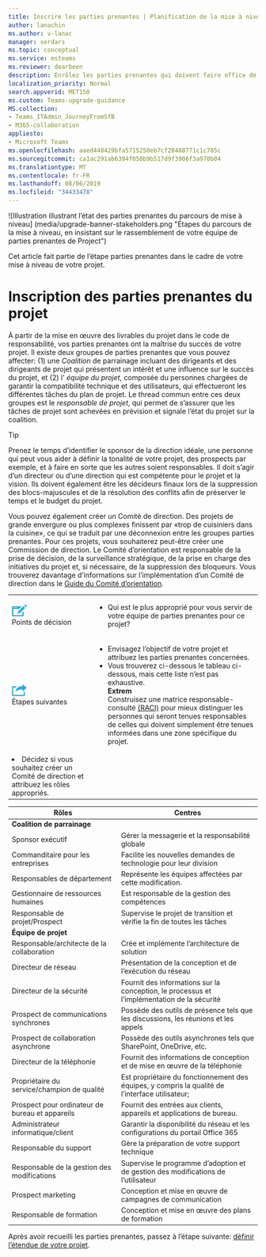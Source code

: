 ```yaml
---
title: Inscrire les parties prenantes | Planification de la mise à niveau de Skype entreprise vers teams
author: lanachin
ms.author: v-lanac
manager: serdars
ms.topic: conceptual
ms.service: msteams
ms.reviewer: dearbeen
description: Enrôlez les parties prenantes qui doivent faire office de l’équipe de projet pour la mise à niveau.
localization_priority: Normal
search.appverid: MET150
ms.custom: Teams-upgrade-guidance
MS.collection:
- Teams_ITAdmin_JourneyFromSfB
- M365-collaboration
appliesto:
- Microsoft Teams
ms.openlocfilehash: aaed448429bfa5715250eb7cf28488771c1c785c
ms.sourcegitcommit: ca1ac291ab6394f050b9b517d9f3906f3a970b04
ms.translationtype: MT
ms.contentlocale: fr-FR
ms.lasthandoff: 08/06/2019
ms.locfileid: "34433478"
---
```

![Illustration illustrant l’état des parties prenantes du parcours de mise à niveau] (media/upgrade-banner-stakeholders.png "Étapes du parcours de la mise à niveau, en insistant sur le rassemblement de votre équipe de parties prenantes de Project")

Cet article fait partie de l’étape parties prenantes dans le cadre de votre mise à niveau de votre projet.

# <a name="enlist-your-project-stakeholders"></a>Inscription des parties prenantes du projet

À partir de la mise en œuvre des livrables du projet dans le code de responsabilité, vos parties prenantes ont la maîtrise du succès de votre projet. Il existe deux groupes de parties prenantes que vous pouvez affecter: (1) une _Coalition_ de parrainage incluant des dirigeants et des dirigeants de projet qui présentent un intérêt et une influence sur le succès du projet, et (2) l' _équipe du projet_, composée du personnes chargées de garantir la compatibilité technique et des utilisateurs, qui effectueront les différentes tâches du plan de projet. Le thread commun entre ces deux groupes est le _responsable de projet_, qui permet de s’assurer que les tâches de projet sont achevées en prévision et signale l’état du projet sur la coalition.

> [!Tip]
> Prenez le temps d’identifier le sponsor de la direction idéale, une personne qui peut vous aider à définir la tonalité de votre projet, des prospects par exemple, et à faire en sorte que les autres soient responsables. Il doit s’agir d’un directeur ou d’une direction qui est compétente pour le projet et la vision. Ils doivent également être les décideurs finaux lors de la suppression des blocs-majuscules et de la résolution des conflits afin de préserver le temps et le budget du projet.

Vous pouvez également créer un Comité de direction. Des projets de grande envergure ou plus complexes finissent par «trop de cuisiniers dans la cuisine», ce qui se traduit par une déconnexion entre les groupes parties prenantes. Pour ces projets, vous souhaiterez peut-être créer une Commission de direction. Le Comité d’orientation est responsable de la prise de décision, de la surveillance stratégique, de la prise en charge des initiatives du projet et, si nécessaire, de la suppression des bloqueurs. Vous trouverez davantage d’informations sur l’implémentation d’un Comité de direction dans le [Guide du Comité d’orientation](https://aka.ms/SteeringCommittee).

| | |
|---|---|
| ![Icône représentant des points de décision](media/audio_conferencing_image7.png) <br/>Points de décision | <ul><li>Qui est le plus approprié pour vous servir de votre équipe de parties prenantes pour ce projet?</li></ul> |
| ![Icône illustrant les étapes suivantes](media/audio_conferencing_image9.png)<br/>Étapes suivantes | <ul><li>Envisagez l’objectif de votre projet et attribuez les parties prenantes concernées.</li><li>Vous trouverez ci-dessous le tableau ci-dessous, mais cette liste n’est pas exhaustive.<br><strong>Extrem</strong><br>Construisez une matrice responsable-consulté [(RACI)](https://en.wikipedia.org/wiki/Responsibility_assignment_matrix) pour mieux distinguer les personnes qui seront tenues responsables de celles qui doivent simplement être tenues informées dans une zone spécifique du projet.</li> |
| <li>Décidez si vous souhaitez créer un Comité de direction et attribuez les rôles appropriés.</li></ul> | |

| Rôles | Centres |
|---|---|
| **Coalition de parrainage** | |
| Sponsor exécutif | Gérer la messagerie et la responsabilité globale |
| Commanditaire pour les entreprises | Facilite les nouvelles demandes de technologie pour leur division |
| Responsables de département | Représente les équipes affectées par cette modification. |
| Gestionnaire de ressources humaines | Est responsable de la gestion des compétences |
| Responsable de projet/Prospect | Supervise le projet de transition et vérifie la fin de toutes les tâches |
| **Équipe de projet** | |
| Responsable/architecte de la collaboration | Crée et implémente l’architecture de solution |
| Directeur de réseau | Présentation de la conception et de l’exécution du réseau |
| Directeur de la sécurité | Fournit des informations sur la conception, le processus et l’implémentation de la sécurité |
| Prospect de communications synchrones | Possède des outils de présence tels que les discussions, les réunions et les appels |
| Prospect de collaboration asynchrone | Possède des outils asynchrones tels que SharePoint, OneDrive, etc. |
| Directeur de la téléphonie | Fournit des informations de conception et de mise en œuvre de la téléphonie |
| Propriétaire du service/champion de qualité | Est propriétaire du fonctionnement des équipes, y compris la qualité de l’interface utilisateur; |
| Prospect pour ordinateur de bureau et appareils | Fournit des entrées aux clients, appareils et applications de bureau. |
| Administrateur informatique/client | Garantir la disponibilité du réseau et les configurations du portail Office 365 |
| Responsable du support | Gère la préparation de votre support technique |
| Responsable de la gestion des modifications | Supervise le programme d’adoption et de gestion des modifications de l’utilisateur |
| Prospect marketing | Conception et mise en œuvre de campagnes de communication |
| Responsable de formation | Conception et mise en œuvre des plans de formation |

Après avoir recueilli les parties prenantes, passez à l’étape suivante: [définir l’étendue de votre projet](https://aka.ms/SkypetoTeams-Scope).
